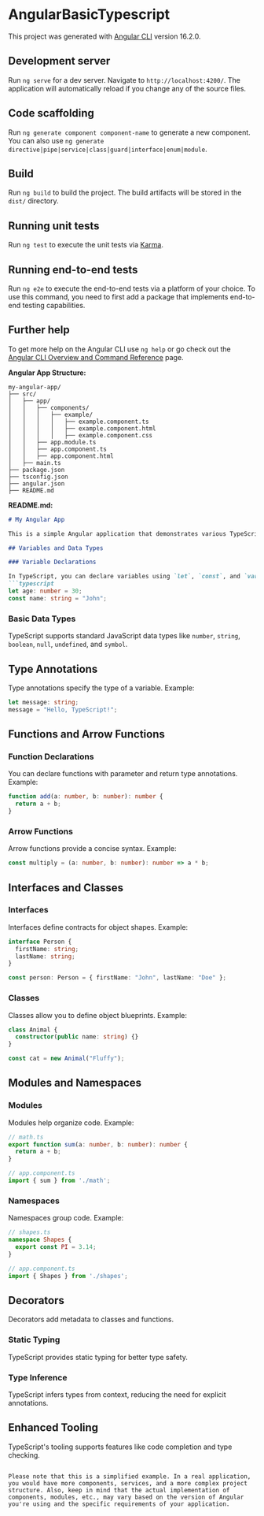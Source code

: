 # AngularBasicTypescript

This project was generated with [Angular CLI](https://github.com/angular/angular-cli) version 16.2.0.

## Development server

Run `ng serve` for a dev server. Navigate to `http://localhost:4200/`. The application will automatically reload if you change any of the source files.

## Code scaffolding

Run `ng generate component component-name` to generate a new component. You can also use `ng generate directive|pipe|service|class|guard|interface|enum|module`.

## Build

Run `ng build` to build the project. The build artifacts will be stored in the `dist/` directory.

## Running unit tests

Run `ng test` to execute the unit tests via [Karma](https://karma-runner.github.io).

## Running end-to-end tests

Run `ng e2e` to execute the end-to-end tests via a platform of your choice. To use this command, you need to first add a package that implements end-to-end testing capabilities.

## Further help

To get more help on the Angular CLI use `ng help` or go check out the [Angular CLI Overview and Command Reference](https://angular.io/cli) page.

**Angular App Structure:**

```
my-angular-app/
├── src/
│   ├── app/
│   │   ├── components/
│   │   │   ├── example/
│   │   │   │   ├── example.component.ts
│   │   │   │   ├── example.component.html
│   │   │   │   ├── example.component.css
│   │   ├── app.module.ts
│   │   ├── app.component.ts
│   │   ├── app.component.html
│   ├── main.ts
├── package.json
├── tsconfig.json
├── angular.json
├── README.md
```

**README.md:**

```markdown
# My Angular App

This is a simple Angular application that demonstrates various TypeScript concepts.

## Variables and Data Types

### Variable Declarations

In TypeScript, you can declare variables using `let`, `const`, and `var`. For example:
```typescript
let age: number = 30;
const name: string = "John";
```

### Basic Data Types

TypeScript supports standard JavaScript data types like `number`, `string`, `boolean`, `null`, `undefined`, and `symbol`.

## Type Annotations

Type annotations specify the type of a variable. Example:
```typescript
let message: string;
message = "Hello, TypeScript!";
```

## Functions and Arrow Functions

### Function Declarations

You can declare functions with parameter and return type annotations. Example:
```typescript
function add(a: number, b: number): number {
  return a + b;
}
```

### Arrow Functions

Arrow functions provide a concise syntax. Example:
```typescript
const multiply = (a: number, b: number): number => a * b;
```

## Interfaces and Classes

### Interfaces

Interfaces define contracts for object shapes. Example:
```typescript
interface Person {
  firstName: string;
  lastName: string;
}

const person: Person = { firstName: "John", lastName: "Doe" };
```

### Classes

Classes allow you to define object blueprints. Example:
```typescript
class Animal {
  constructor(public name: string) {}
}

const cat = new Animal("Fluffy");
```

## Modules and Namespaces

### Modules

Modules help organize code. Example:
```typescript
// math.ts
export function sum(a: number, b: number): number {
  return a + b;
}

// app.component.ts
import { sum } from './math';
```

### Namespaces

Namespaces group code. Example:
```typescript
// shapes.ts
namespace Shapes {
  export const PI = 3.14;
}

// app.component.ts
import { Shapes } from './shapes';
```

## Decorators

Decorators add metadata to classes and functions.

### Static Typing

TypeScript provides static typing for better type safety.

### Type Inference

TypeScript infers types from context, reducing the need for explicit annotations.

## Enhanced Tooling

TypeScript's tooling supports features like code completion and type checking.
```

Please note that this is a simplified example. In a real application, you would have more components, services, and a more complex project structure. Also, keep in mind that the actual implementation of components, modules, etc., may vary based on the version of Angular you're using and the specific requirements of your application.
